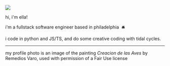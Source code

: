 ![](https://bestanimations.com/Nature/Flora/Roses/animated-red-rose-gif15.gif)

hi, i'm ella!

i'm a fullstack software engineer based in philadelphia&nbsp;&nbsp;🛎

i code in python and JS/TS, and do some creative coding with tidal cycles.

---

my profile photo is an image of the painting *Creacion de las Aves* by Remedios Varo, used with permission of a Fair Use license
